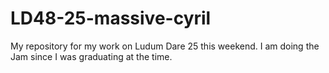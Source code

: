 LD48-25-massive-cyril
=====================

My repository for my work on Ludum Dare 25 this weekend. I am doing the Jam since I was graduating at the time.